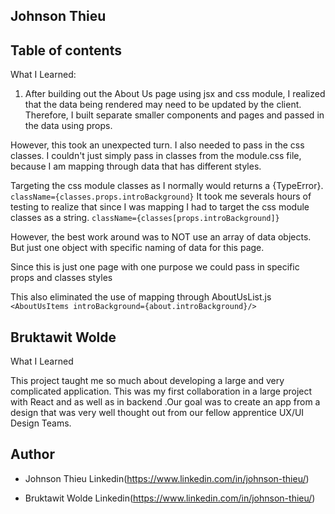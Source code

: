 ## Johnson Thieu

## Table of contents


What I Learned:

1. After building out the About Us page using jsx and css module, I realized that the data being rendered may need to be updated by the client. Therefore, I built separate smaller components and pages and passed in the data using props.

However, this took an unexpected turn. I also needed to pass in the css classes. I couldn't just simply pass in classes from the module.css file, because I am mapping through data that has different styles.

Targeting the css module classes as I normally would returns a {TypeError}.  
`className={classes.props.introBackground}`
It took me severals hours of testing to realize that since I was mapping I had to target the css module classes as a string.
`className={classes[props.introBackground]}`

However, the best work around was to NOT use an array of data objects. But just one object with specific naming of data for this page.

Since this is just one page with one purpose we could pass in specific props and classes styles

This also eliminated the use of mapping through AboutUsList.js
`<AboutUsItems introBackground={about.introBackground}/>`

## Bruktawit Wolde

  What I Learned 

This project taught me so much about developing a large and very complicated application. This was my first collaboration in a  large project with React and as well as in backend .Our goal was to create an app from a design that was very well thought out from our fellow apprentice UX/UI Design Teams.

## Author
  * Johnson Thieu 
   Linkedin(https://www.linkedin.com/in/johnson-thieu/)
  
  * Bruktawit Wolde
    Linkedin(https://www.linkedin.com/in/johnson-thieu/)

